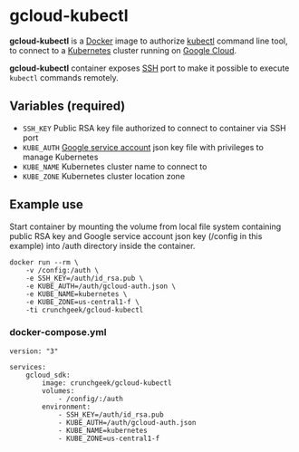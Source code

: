 # gcloud-kubectl

**gcloud-kubectl** is a [Docker](https://www.docker.com/) image to authorize [kubectl](https://kubernetes.io/docs/tasks/tools/install-kubectl/) command line tool, to connect to a [Kubernetes](https://kubernetes.io/) cluster running on [Google Cloud](https://cloud.google.com/).

**gcloud-kubectl** container exposes [SSH](https://www.ssh.com/ssh/) port to make it possible to execute `kubectl` commands remotely.

## Variables (required)

-   `SSH_KEY` Public RSA key file authorized to connect to container via SSH port
-   `KUBE_AUTH` [Google service account](https://cloud.google.com/iam/docs/understanding-service-accounts) json key file with privileges to manage Kubernetes
-   `KUBE_NAME` Kubernetes cluster name to connect to
-   `KUBE_ZONE` Kubernetes cluster location zone

## Example use

Start container by mounting the volume from local file system containing public RSA key and Google service account json key (/config in this example) into /auth directory inside the container.

```
docker run --rm \
    -v /config:/auth \
    -e SSH_KEY=/auth/id_rsa.pub \
    -e KUBE_AUTH=/auth/gcloud-auth.json \
    -e KUBE_NAME=kubernetes \
    -e KUBE_ZONE=us-central1-f \
    -ti crunchgeek/gcloud-kubectl
```

### docker-compose.yml

```
version: "3"

services:
    gcloud_sdk:
        image: crunchgeek/gcloud-kubectl
        volumes:
            - /config/:/auth
        environment:
            - SSH_KEY=/auth/id_rsa.pub
            - KUBE_AUTH=/auth/gcloud-auth.json
            - KUBE_NAME=kubernetes
            - KUBE_ZONE=us-central1-f
```
